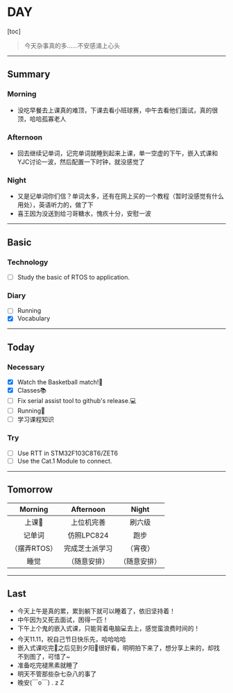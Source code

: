 

# DAY

[toc]

> 今天杂事真的多……不安感涌上心头

---

## Summary

### Morning

* 没吃早餐去上课真的难顶，下课去看小班球赛，中午去看他们面试，真的很顶，哈哈孤寡老人

### Afternoon

* 回去继续记单词，记完单词就睡到起来上课，单一空虚的下午，嵌入式课和YJC讨论一波，然后配置一下时钟，就没感觉了

### Night

* 又是记单词你们信？单词太多，还有在网上买的一个教程（暂时没感觉有什么用处），英语听力的，做了下
* 喜王因为没送到给刁哥糖水，愧疚十分，安慰一波

---

## Basic

### Technology

- [ ] Study the basic of RTOS to application.

### Diary

- [ ] Running
- [x] Vocabulary

---

## Today

### Necessary

- [x] Watch the Basketball match!🏀
- [x] Classes📚
- [ ] Fix serial assist tool to github's release.💻
- [ ] Running🏃‍
- [ ] 学习课程知识

### Try

- [ ] Use RTT in STM32F103C8T6/ZET6
- [ ] Use the Cat.1 Module to connect.

---

## Tomorrow

|   Morning    |   Afternoon    |    Night     |
| :----------: | :------------: | :----------: |
|    上课📖     |   上位机完善   |    刷六级    |
|    记单词    |   仿照LPC824   |     跑步     |
| （摆弄RTOS） | 完成芝士派学习 |   （宵夜）   |
|     睡觉     |  （随意安排）  | （随意安排） |

---

## Last

* 今天上午是真的累，累到躺下就可以睡着了，依旧坚持着！
* 中午因为又死去面试，困得一匹！
* 下午上个鬼的嵌入式课，只能背着电脑💻去上，感觉蛮浪费时间的！
* 今天11.11，祝自己节日快乐先，哈哈哈哈
* 嵌入式课吃完🍭之后见到夕阳🌇很好看，明明拍下来了，想分享上来的，却找不到图了，可惜了~
* 准备吃完褪黑素就睡了
* 明天不管那些杂七杂八的事了
* 晚安(￣o￣) . z Z